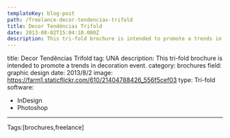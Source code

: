 ```yaml
---
templateKey: blog-post
path: /freelance-decor-tendencias-trifold
title: Decor Tendências Trifold
date: 2013-08-02T15:04:10.000Z
description: This tri-fold brochure is intended to promote a trends in decoration event.
---
```


title: Decor Tendências Trifold
tag: UNA
description: This tri-fold brochure is intended to promote a trends in decoration event.
category: brochures
field: graphic design
date: 2013/8/2
image: https://farm1.staticflickr.com/610/21404788426_556f5cef03
type: Tri-fold
software:
- InDesign
- Photoshop
---

Tags:[brochures,freelance]